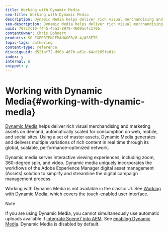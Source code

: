 ```yaml
---
title: Working with Dynamic Media
seo-title: Working with Dynamic Media
description: Dynamic Media helps deliver rich visual merchandising and marketing assets on demand, automatically scaled for consumption on web, mobile, and social sites. Using a set of master assets, Dynamic Media generates and delivers multiple variations of rich content in real time through its global, scalable, performance-optimized network
seo-description: Dynamic Media helps deliver rich visual merchandising and marketing assets on demand, automatically scaled for consumption on web, mobile, and social sites. Using a set of master assets, Dynamic Media generates and delivers multiple variations of rich content in real time through its global, scalable, performance-optimized network
uuid: 707c7c10-f445-45a3-8979-4609ac4c170b
contentOwner: Chris Bohnert
products: SG_EXPERIENCEMANAGER/6.4/ASSETS
topic-tags: authoring
content-type: reference
discoiquuid: d521af72-d90b-467b-a61c-64cd285fe01e
index: y
internal: n
snippet: y
---
```


# Working with Dynamic Media{#working-with-dynamic-media}

[Dynamic Media](http://www.adobe.com/solutions/web-experience-management/dynamic-media.html) helps deliver rich visual merchandising and marketing assets on demand, automatically scaled for consumption on web, mobile, and social sites. Using a set of master assets, Dynamic Media generates and delivers multiple variations of rich content in real time through its global, scalable, performance-optimized network.

Dynamic media serves interactive viewing experiences, including zoom, 360-degree spin, and video. Dynamic media uniquely incorporates the workflows of the Adobe Experience Manager digital asset management (Assets) solution to simplify and streamline the digital campaign management process.

Working with Dynamic Media is not available in the classic UI. See [Working with Dynamic Media,](../../../assets/using/dynamic-media.md) which covers the touch-enabled user interface.

>[!NOTE]
>
>If you are using Dynamic Media, you cannot simultaneously use automatic uploads available if [integrate Scene7 into AEM](../../../sites/administering/using/scene7.md). See [enabling Dynamic Media](../../../assets/using/config-dynamic.md#enablingdynamicmedia). Dynamic Media is disabled by default.

